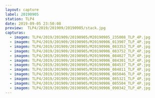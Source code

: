 ```yaml
---
layout: capture
label: 20190905
station: TLP4
date: 2019-09-05 23:50:08
preview:  TLP4/2019/201909/20190905/stack.jpg
capturas:
  - imagem: TLP4/2019/201909/20190905/M20190905_235008_TLP_4P.jpg
  - imagem: TLP4/2019/201909/20190905/M20190906_013907_TLP_4P.jpg
  - imagem: TLP4/2019/201909/20190905/M20190906_083353_TLP_4P.jpg
  - imagem: TLP4/2019/201909/20190905/M20190906_083752_TLP_4P.jpg
  - imagem: TLP4/2019/201909/20190905/M20190906_084027_TLP_4P.jpg
  - imagem: TLP4/2019/201909/20190905/M20190906_084301_TLP_4P.jpg
  - imagem: TLP4/2019/201909/20190905/M20190906_084537_TLP_4P.jpg
  - imagem: TLP4/2019/201909/20190905/M20190906_084811_TLP_4P.jpg
  - imagem: TLP4/2019/201909/20190905/M20190906_085046_TLP_4P.jpg
  - imagem: TLP4/2019/201909/20190905/M20190906_085321_TLP_4P.jpg
  - imagem: TLP4/2019/201909/20190905/M20190906_085504_TLP_4P.jpg
  - imagem: TLP4/2019/201909/20190905/M20190906_090342_TLP_4P.jpg
---
```

